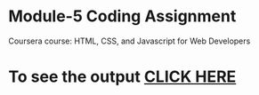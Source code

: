 
# Module-5 Coding Assignment

Coursera course: HTML, CSS, and Javascript for Web Developers

# To see the output [CLICK HERE](https://chrizcjohn.github.io/coursera/mod5_solution/)
